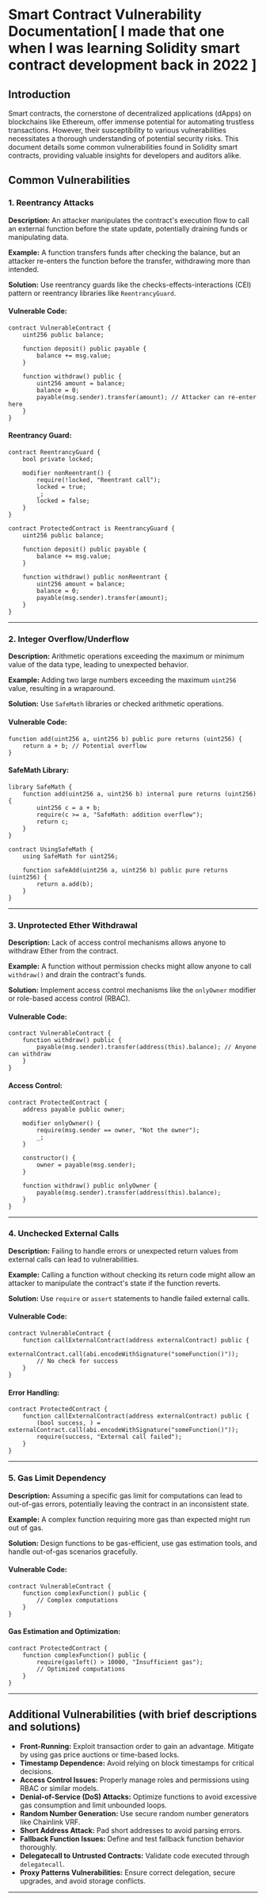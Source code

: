 # Smart Contract Vulnerability Documentation[ I made that one when I was learning Solidity smart contract development back in 2022 ]

## Introduction

Smart contracts, the cornerstone of decentralized applications (dApps) on blockchains like Ethereum, offer immense potential for automating trustless transactions. However, their susceptibility to various vulnerabilities necessitates a thorough understanding of potential security risks. This document details some common vulnerabilities found in Solidity smart contracts, providing valuable insights for developers and auditors alike.

## Common Vulnerabilities

### 1. Reentrancy Attacks

**Description:** An attacker manipulates the contract's execution flow to call an external function before the state update, potentially draining funds or manipulating data.

**Example:** A function transfers funds after checking the balance, but an attacker re-enters the function before the transfer, withdrawing more than intended.

**Solution:** Use reentrancy guards like the checks-effects-interactions (CEI) pattern or reentrancy libraries like `ReentrancyGuard`.

#### Vulnerable Code:
```solidity
contract VulnerableContract {
    uint256 public balance;

    function deposit() public payable {
        balance += msg.value;
    }

    function withdraw() public {
        uint256 amount = balance;
        balance = 0;
        payable(msg.sender).transfer(amount); // Attacker can re-enter here
    }
}
```

#### Reentrancy Guard:
```solidity
contract ReentrancyGuard {
    bool private locked;

    modifier nonReentrant() {
        require(!locked, "Reentrant call");
        locked = true;
        _;
        locked = false;
    }
}

contract ProtectedContract is ReentrancyGuard {
    uint256 public balance;

    function deposit() public payable {
        balance += msg.value;
    }

    function withdraw() public nonReentrant {
        uint256 amount = balance;
        balance = 0;
        payable(msg.sender).transfer(amount);
    }
}
```

---

### 2. Integer Overflow/Underflow

**Description:** Arithmetic operations exceeding the maximum or minimum value of the data type, leading to unexpected behavior.

**Example:** Adding two large numbers exceeding the maximum `uint256` value, resulting in a wraparound.

**Solution:** Use `SafeMath` libraries or checked arithmetic operations.

#### Vulnerable Code:
```solidity
function add(uint256 a, uint256 b) public pure returns (uint256) {
    return a + b; // Potential overflow
}
```

#### SafeMath Library:
```solidity
library SafeMath {
    function add(uint256 a, uint256 b) internal pure returns (uint256) {
        uint256 c = a + b;
        require(c >= a, "SafeMath: addition overflow");
        return c;
    }
}

contract UsingSafeMath {
    using SafeMath for uint256;

    function safeAdd(uint256 a, uint256 b) public pure returns (uint256) {
        return a.add(b);
    }
}
```

---

### 3. Unprotected Ether Withdrawal

**Description:** Lack of access control mechanisms allows anyone to withdraw Ether from the contract.

**Example:** A function without permission checks might allow anyone to call `withdraw()` and drain the contract's funds.

**Solution:** Implement access control mechanisms like the `onlyOwner` modifier or role-based access control (RBAC).

#### Vulnerable Code:
```solidity
contract VulnerableContract {
    function withdraw() public {
        payable(msg.sender).transfer(address(this).balance); // Anyone can withdraw
    }
}
```

#### Access Control:
```solidity
contract ProtectedContract {
    address payable public owner;

    modifier onlyOwner() {
        require(msg.sender == owner, "Not the owner");
        _;
    }

    constructor() {
        owner = payable(msg.sender);
    }

    function withdraw() public onlyOwner {
        payable(msg.sender).transfer(address(this).balance);
    }
}
```

---

### 4. Unchecked External Calls

**Description:** Failing to handle errors or unexpected return values from external calls can lead to vulnerabilities.

**Example:** Calling a function without checking its return code might allow an attacker to manipulate the contract's state if the function reverts.

**Solution:** Use `require` or `assert` statements to handle failed external calls.

#### Vulnerable Code:
```solidity
contract VulnerableContract {
    function callExternalContract(address externalContract) public {
        externalContract.call(abi.encodeWithSignature("someFunction()"));
        // No check for success
    }
}
```

#### Error Handling:
```solidity
contract ProtectedContract {
    function callExternalContract(address externalContract) public {
        (bool success, ) = externalContract.call(abi.encodeWithSignature("someFunction()"));
        require(success, "External call failed");
    }
}
```

---

### 5. Gas Limit Dependency

**Description:** Assuming a specific gas limit for computations can lead to out-of-gas errors, potentially leaving the contract in an inconsistent state.

**Example:** A complex function requiring more gas than expected might run out of gas.

**Solution:** Design functions to be gas-efficient, use gas estimation tools, and handle out-of-gas scenarios gracefully.

#### Vulnerable Code:
```solidity
contract VulnerableContract {
    function complexFunction() public {
        // Complex computations
    }
}
```

#### Gas Estimation and Optimization:
```solidity
contract ProtectedContract {
    function complexFunction() public {
        require(gasleft() > 10000, "Insufficient gas");
        // Optimized computations
    }
}
```

---

## Additional Vulnerabilities (with brief descriptions and solutions)

- **Front-Running:** Exploit transaction order to gain an advantage. Mitigate by using gas price auctions or time-based locks.
- **Timestamp Dependence:** Avoid relying on block timestamps for critical decisions.
- **Access Control Issues:** Properly manage roles and permissions using RBAC or similar models.
- **Denial-of-Service (DoS) Attacks:** Optimize functions to avoid excessive gas consumption and limit unbounded loops.
- **Random Number Generation:** Use secure random number generators like Chainlink VRF.
- **Short Address Attack:** Pad short addresses to avoid parsing errors.
- **Fallback Function Issues:** Define and test fallback function behavior thoroughly.
- **Delegatecall to Untrusted Contracts:** Validate code executed through `delegatecall`.
- **Proxy Patterns Vulnerabilities:** Ensure correct delegation, secure upgrades, and avoid storage conflicts.

---


